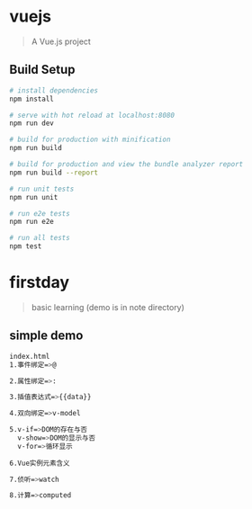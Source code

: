 # vuejs

> A Vue.js project

## Build Setup

``` bash
# install dependencies
npm install

# serve with hot reload at localhost:8080
npm run dev

# build for production with minification
npm run build

# build for production and view the bundle analyzer report
npm run build --report

# run unit tests
npm run unit

# run e2e tests
npm run e2e

# run all tests
npm test
```
# firstday

> basic learning (demo is in note directory)

## simple demo

```bash
index.html
1.事件绑定=>@

2.属性绑定=>:

3.插值表达式=>{{data}}

4.双向绑定=>v-model

5.v-if=>DOM的存在与否
  v-show=>DOM的显示与否
  v-for=>循环显示
  
6.Vue实例元素含义

7.侦听=>watch

8.计算=>computed
```